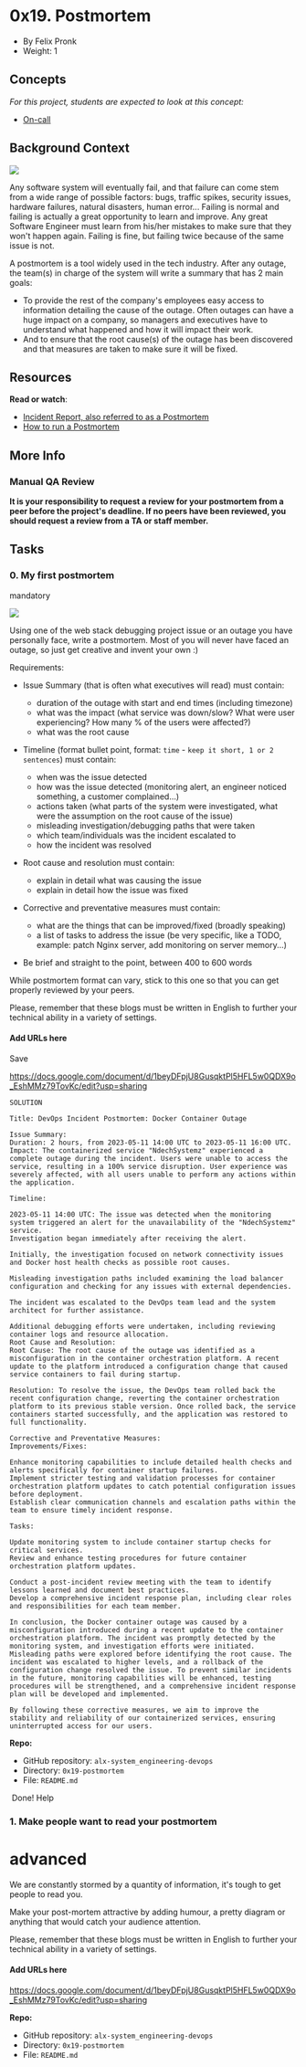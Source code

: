 0x19. Postmortem
================

- By Felix Pronk
- Weight: 1

Concepts
--------

*For this project, students are expected to look at this concept:*

- [On-call](https://alx-intranet.hbtn.io/concepts/39)

Background Context
------------------

[![](https://s3.amazonaws.com/intranet-projects-files/holbertonschool-sysadmin_devops/294/tWUPWmR.png)](https://youtu.be/rp5cVMNmbro)[](http://savefrom.net/?url=https%3A%2F%2Fyoutu.be%2Frp5cVMNmbro&utm_source=userjs-chrome&utm_medium=extensions&utm_campaign=link_modifier "Obtenir un lien direct")

Any software system will eventually fail, and that failure can come stem from a wide range of possible factors: bugs, traffic spikes, security issues, hardware failures, natural disasters, human error... Failing is normal and failing is actually a great opportunity to learn and improve. Any great Software Engineer must learn from his/her mistakes to make sure that they won't happen again. Failing is fine, but failing twice because of the same issue is not.

A postmortem is a tool widely used in the tech industry. After any outage, the team(s) in charge of the system will write a summary that has 2 main goals:

- To provide the rest of the company's employees easy access to information detailing the cause of the outage. Often outages can have a huge impact on a company, so managers and executives have to understand what happened and how it will impact their work.
- And to ensure that the root cause(s) of the outage has been discovered and that measures are taken to make sure it will be fixed.

Resources
---------

**Read or watch**:

- [Incident Report, also referred to as a Postmortem](https://alx-intranet.hbtn.io/rltoken/vkEjk-M6yBWW-wyB-7-I9Q "Incident Report, also referred to as a Postmortem")
- [How to run a Postmortem](https://alx-intranet.hbtn.io/rltoken/pzE_VO7Bfe49K_MhkOyzdQ "How to run a Postmortem")

More Info
---------

### Manual QA Review

**It is your responsibility to request a review for your postmortem from a peer before the project's deadline. If no peers have been reviewed, you should request a review from a TA or staff member.**

Tasks
-----

### 0\. My first postmortem

mandatory

[![](https://s3.amazonaws.com/intranet-projects-files/holbertonschool-sysadmin_devops/294/pQ9YzVY.gif)](https://twitter.com/devopsreact/status/834887829486399488)

Using one of the web stack debugging project issue or an outage you have personally face, write a postmortem. Most of you will never have faced an outage, so just get creative and invent your own :)

Requirements:

- Issue Summary (that is often what executives will read) must contain:
  - duration of the outage with start and end times (including timezone)
  - what was the impact (what service was down/slow? What were user experiencing? How many % of the users were affected?)
  - what was the root cause
- Timeline (format bullet point, format: `time` - `keep it short, 1 or 2 sentences`) must contain:

  - when was the issue detected
  - how was the issue detected (monitoring alert, an engineer noticed something, a customer complained...)
  - actions taken (what parts of the system were investigated, what were the assumption on the root cause of the issue)
  - misleading investigation/debugging paths that were taken
  - which team/individuals was the incident escalated to
  - how the incident was resolved
- Root cause and resolution must contain:

  - explain in detail what was causing the issue
  - explain in detail how the issue was fixed
- Corrective and preventative measures must contain:

  - what are the things that can be improved/fixed (broadly speaking)
  - a list of tasks to address the issue (be very specific, like a TODO, example: patch Nginx server, add monitoring on server memory...)
- Be brief and straight to the point, between 400 to 600 words

While postmortem format can vary, stick to this one so that you can get properly reviewed by your peers.

Please, remember that these blogs must be written in English to further your technical ability in a variety of settings.

#### Add URLs here

Save

<https://docs.google.com/document/d/1beyDFpjU8GusqktPl5HFL5w0QDX9o_EshMMz79TovKc/edit?usp=sharing>

```
SOLUTION

Title: DevOps Incident Postmortem: Docker Container Outage

Issue Summary:
Duration: 2 hours, from 2023-05-11 14:00 UTC to 2023-05-11 16:00 UTC.
Impact: The containerized service "NdechSystemz" experienced a complete outage during the incident. Users were unable to access the service, resulting in a 100% service disruption. User experience was severely affected, with all users unable to perform any actions within the application.

Timeline:

2023-05-11 14:00 UTC: The issue was detected when the monitoring system triggered an alert for the unavailability of the "NdechSystemz" service.
Investigation began immediately after receiving the alert.

Initially, the investigation focused on network connectivity issues and Docker host health checks as possible root causes.

Misleading investigation paths included examining the load balancer configuration and checking for any issues with external dependencies.

The incident was escalated to the DevOps team lead and the system architect for further assistance.

Additional debugging efforts were undertaken, including reviewing container logs and resource allocation.
Root Cause and Resolution:
Root Cause: The root cause of the outage was identified as a misconfiguration in the container orchestration platform. A recent update to the platform introduced a configuration change that caused service containers to fail during startup.

Resolution: To resolve the issue, the DevOps team rolled back the recent configuration change, reverting the container orchestration platform to its previous stable version. Once rolled back, the service containers started successfully, and the application was restored to full functionality.

Corrective and Preventative Measures:
Improvements/Fixes:

Enhance monitoring capabilities to include detailed health checks and alerts specifically for container startup failures.
Implement stricter testing and validation processes for container orchestration platform updates to catch potential configuration issues before deployment.
Establish clear communication channels and escalation paths within the team to ensure timely incident response.

Tasks:

Update monitoring system to include container startup checks for critical services.
Review and enhance testing procedures for future container orchestration platform updates.

Conduct a post-incident review meeting with the team to identify lessons learned and document best practices.
Develop a comprehensive incident response plan, including clear roles and responsibilities for each team member.

In conclusion, the Docker container outage was caused by a misconfiguration introduced during a recent update to the container orchestration platform. The incident was promptly detected by the monitoring system, and investigation efforts were initiated. Misleading paths were explored before identifying the root cause. The incident was escalated to higher levels, and a rollback of the configuration change resolved the issue. To prevent similar incidents in the future, monitoring capabilities will be enhanced, testing procedures will be strengthened, and a comprehensive incident response plan will be developed and implemented.

By following these corrective measures, we aim to improve the stability and reliability of our containerized services, ensuring uninterrupted access for our users.
```

**Repo:**

- GitHub repository: `alx-system_engineering-devops`
- Directory: `0x19-postmortem`
- File: `README.md`

 Done! Help

### 1\. Make people want to read your postmortem

# advanced

We are constantly stormed by a quantity of information, it's tough to get people to read you.

Make your post-mortem attractive by adding humour, a pretty diagram or anything that would catch your audience attention.

Please, remember that these blogs must be written in English to further your technical ability in a variety of settings.

#### Add URLs here

<https://docs.google.com/document/d/1beyDFpjU8GusqktPl5HFL5w0QDX9o_EshMMz79TovKc/edit?usp=sharing>

**Repo:**

- GitHub repository: `alx-system_engineering-devops`
- Directory: `0x19-postmortem`
- File: `README.md`
